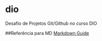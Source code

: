 # dio
Desafio de Projetos Git/Github no curso DIO


##Referência para MD
[Markdown Guide](https://www.markdownguide.org)
